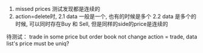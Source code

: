 1. missed prices 测试发现都是连续的
2. action=delete时, 
  2.1 data 一般是一个, 也有的时候是多个
  2.2 data 是多个的时候, 可以同时存在Buy 和 Sell, 但是同样的side的price是连续的

待测试：
trade in some price but order book not change
action = trade, data list's price must be uniq?